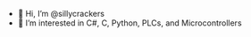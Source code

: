 - 👋 Hi, I’m @sillycrackers
- 👀 I’m interested in C#, C, Python, PLCs, and Microcontrollers

<!---
sillycrackers/sillycrackers is a ✨ special ✨ repository because its `README.md` (this file) appears on your GitHub profile.
You can click the Preview link to take a look at your changes.
--->
